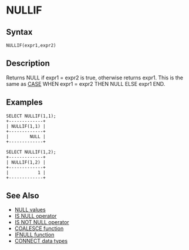 
# NULLIF

## Syntax


```
NULLIF(expr1,expr2)
```


## Description


Returns NULL if expr1 = expr2 is true, otherwise returns expr1. This is
the same as [CASE](case-operator.md) WHEN expr1 = expr2 THEN NULL ELSE expr1 END.


## Examples


```
SELECT NULLIF(1,1);
+-------------+
| NULLIF(1,1) |
+-------------+
|        NULL |
+-------------+

SELECT NULLIF(1,2);
+-------------+
| NULLIF(1,2) |
+-------------+
|           1 |
+-------------+
```

## See Also


* [NULL values](../../../../data-types/null-values.md)
* [IS NULL operator](../../../operators/comparison-operators/is-null.md)
* [IS NOT NULL operator](../../../operators/comparison-operators/is-not-null.md)
* [COALESCE function](../../../operators/comparison-operators/coalesce.md)
* [IFNULL function](ifnull.md)
* [CONNECT data types](../../../../storage-engines/connect/connect-data-types.md#null-handling)

